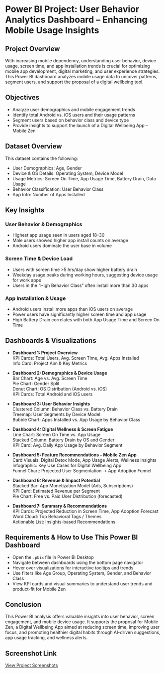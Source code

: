 # Power BI Project: User Behavior Analytics Dashboard – Enhancing Mobile Usage Insights

## Project Overview
With increasing mobile dependency, understanding user behavior, device usage, screen time, and app installation trends is crucial for optimizing mobile app development, digital marketing, and user experience strategies. This Power BI dashboard analyzes mobile usage data to uncover patterns, segment users, and support the proposal of a digital wellbeing tool.

## Objectives
- Analyze user demographics and mobile engagement trends
- Identify total Android vs. iOS users and their usage patterns
- Segment users based on behavior class and device type
- Provide insights to support the launch of a Digital Wellbeing App – Mobile Zen

## Dataset Overview
This dataset contains the following:
- User Demographics: Age, Gender
- Device & OS Details: Operating System, Device Model
- Usage Metrics: Screen On Time, App Usage Time, Battery Drain, Data Usage
- Behavior Classification: User Behavior Class
- App Info: Number of Apps Installed

## Key Insights

### User Behavior & Demographics
- Highest app usage seen in users aged 18–30
- Male users showed higher app install counts on average
- Android users dominate the user base in volume

### Screen Time & Device Load
- Users with screen time >5 hrs/day show higher battery drain
- Weekday usage peaks during working hours, suggesting device usage for work apps
- Users in the “High Behavior Class” often install more than 30 apps

### App Installation & Usage
- Android users install more apps than iOS users on average
- Power users have significantly higher screen time and app usage
- High Battery Drain correlates with both App Usage Time and Screen On Time

## Dashboards & Visualizations

- **Dashboard 1: Project Overview**  
  KPI Cards: Total Users, Avg. Screen Time, Avg. Apps Installed  
  Info Card: Project Aim & Key Metrics  

- **Dashboard 2: Demographics & Device Usage**  
  Bar Chart: Age vs. Avg. Screen Time  
  Pie Chart: Gender Split  
  Donut Chart: OS Distribution (Android vs. iOS)  
  KPI Cards: Total Android and iOS users  

- **Dashboard 3: User Behavior Insights**  
  Clustered Column: Behavior Class vs. Battery Drain  
  Treemap: User Segments by Device Model  
  Bubble Chart: Apps Installed vs. App Usage by Behavior Class  

- **Dashboard 4: Digital Wellness & Screen Fatigue**  
  Line Chart: Screen On Time vs. App Usage  
  Stacked Column: Battery Drain by OS and Gender  
  KPI Card: Avg. Daily App Usage by Behavior Segment  

- **Dashboard 5: Feature Recommendations – Mobile Zen App**  
  Card Visuals: Digital Detox Mode, App Usage Alerts, Wellness Insights  
  Infographic: Key Use Cases for Digital Wellbeing App  
  Funnel Chart: Projected User Segmentation → App Adoption Funnel  

- **Dashboard 6: Revenue & Impact Potential**  
  Stacked Bar: App Monetization Model (Ads, Subscriptions)  
  KPI Card: Estimated Revenue per Segment  
  Pie Chart: Free vs. Paid User Distribution (forecasted)  

- **Dashboard 7: Summary & Recommendations**  
  KPI Cards: Projected Reduction in Screen Time, App Adoption Forecast  
  Word Cloud: Top Behavioral Tags / Themes  
  Actionable List: Insights-based Recommendations  

## Requirements & How to Use This Power BI Dashboard
- Open the `.pbix` file in Power BI Desktop  
- Navigate between dashboards using the bottom page navigator  
- Hover over visualizations for interactive tooltips and trends  
- Use filters like Age Group, Operating System, Gender, and Behavior Class  
- View KPI cards and visual summaries to understand user trends and product-fit for Mobile Zen  

## Conclusion
This Power BI analysis offers valuable insights into user behavior, screen engagement, and mobile device usage. It supports the proposal for Mobile Zen, a Digital Wellbeing App aimed at reducing screen time, improving user focus, and promoting healthier digital habits through AI-driven suggestions, app usage tracking, and wellness alerts.

## Screenshot Link
[View Project Screenshots](https://drive.google.com/drive/folders/1DAH5P6-rUy5NuwZIfJqz8fPf_suY1of-?usp=sharing)

